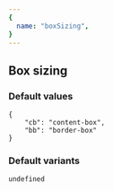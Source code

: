 ```yaml
---
{
  name: "boxSizing",
}
---
```


## Box sizing

### Default values
<!-- defaults.values.start -->
```
{
    "cb": "content-box",
    "bb": "border-box"
}
```
<!-- defaults.values.end -->

### Default variants
<!-- defaults.variants.start -->
```
undefined
```
<!-- defaults.variants.end -->